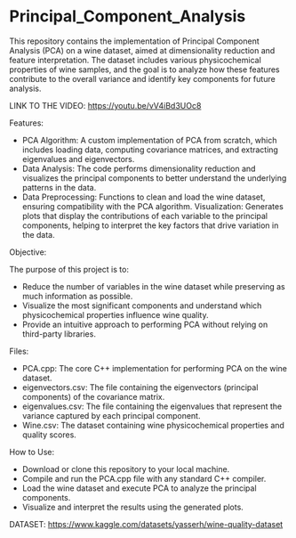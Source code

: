 # Principal_Component_Analysis
This repository contains the implementation of Principal Component Analysis (PCA) on a wine dataset, aimed at dimensionality reduction and feature interpretation. The dataset includes various physicochemical properties of wine samples, and the goal is to analyze how these features contribute to the overall variance and identify key components for future analysis.

LINK TO THE VIDEO: https://youtu.be/vV4iBd3UOc8

Features:
- PCA Algorithm: A custom implementation of PCA from scratch, which includes loading data, computing covariance matrices, and extracting eigenvalues and eigenvectors.
- Data Analysis: The code performs dimensionality reduction and visualizes the principal components to better understand the underlying patterns in the data.
- Data Preprocessing: Functions to clean and load the wine dataset, ensuring compatibility with the PCA algorithm.
Visualization: Generates plots that display the contributions of each variable to the principal components, helping to interpret the key factors that drive variation in the data.

Objective:

The purpose of this project is to:

- Reduce the number of variables in the wine dataset while preserving as much information as possible.
- Visualize the most significant components and understand which physicochemical properties influence wine quality.
- Provide an intuitive approach to performing PCA without relying on third-party libraries.

Files:

- PCA.cpp: The core C++ implementation for performing PCA on the wine dataset.
- eigenvectors.csv: The file containing the eigenvectors (principal components) of the covariance matrix.
- eigenvalues.csv: The file containing the eigenvalues that represent the variance captured by each principal component.
- Wine.csv: The dataset containing wine physicochemical properties and quality scores.

How to Use:

- Download or clone this repository to your local machine.
- Compile and run the PCA.cpp file with any standard C++ compiler.
- Load the wine dataset and execute PCA to analyze the principal components.
- Visualize and interpret the results using the generated plots.

DATASET: https://www.kaggle.com/datasets/yasserh/wine-quality-dataset
